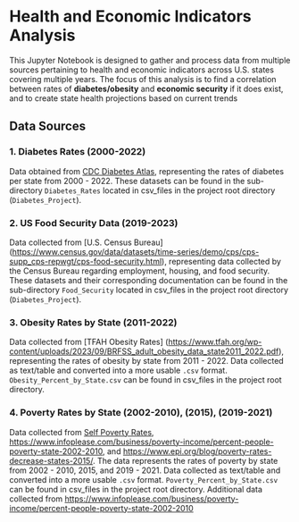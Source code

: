 # Health and Economic Indicators Analysis

This Jupyter Notebook is designed to gather and process data from multiple sources pertaining to health and 
economic indicators across U.S. states covering multiple years. The focus of this analysis is to find a 
correlation between rates of **diabetes/obesity** and **economic security** if it does exist, and to create
state health projections based on current trends

## Data Sources

### 1. **Diabetes Rates (2000-2022)**

Data obtained from [CDC Diabetes Atlas](https://gis.cdc.gov/grasp/diabetes/diabetesatlas-surveillance.html), 
representing the rates of diabetes per state from 2000 - 2022. These datasets can be found in the sub-directory 
`Diabetes_Rates` located in csv_files in the project root directory (`Diabetes_Project`).

### 2. **US Food Security Data (2019-2023)**

Data collected from [U.S. Census Bureau]
(https://www.census.gov/data/datasets/time-series/demo/cps/cps-supp_cps-repwgt/cps-food-security.html), 
representing data collected by the Census Bureau regarding employment, housing, and food security. These datasets and 
their corresponding documentation can be found in the sub-directory `Food_Security` located in csv_files in the 
project root directory (`Diabetes_Project`).

### 3. **Obesity Rates by State (2011-2022)**

Data collected from [TFAH Obesity Rates]
(https://www.tfah.org/wp-content/uploads/2023/09/BRFSS_adult_obesity_data_state2011_2022.pdf), 
representing the rates of obesity by state from 2011 - 2022. Data collected as text/table and converted into a more 
usable `.csv` format. `Obesity_Percent_by_State.csv` can be found in csv_files in the project root directory.

### 4. **Poverty Rates by State (2002-2010), (2015), (2019-2021)**

Data collected from [Self Poverty Rates](https://www.self.inc/info/poverty-rates-in-each-state/),
https://www.infoplease.com/business/poverty-income/percent-people-poverty-state-2002-2010, and
https://www.epi.org/blog/poverty-rates-decrease-states-2015/.  The data represents the 
rates of poverty by state from 2002 - 2010, 2015, and 2019 - 2021. Data collected as 
text/table and converted into a more usable `.csv` format. `Poverty_Percent_by_State.csv` 
can be found in csv_files in the project root directory.  Additional data collected from 
https://www.infoplease.com/business/poverty-income/percent-people-poverty-state-2002-2010
